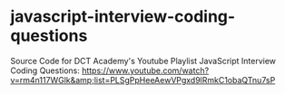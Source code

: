 # javascript-interview-coding-questions
Source Code for DCT Academy's Youtube Playlist JavaScript Interview Coding Questions: https://www.youtube.com/watch?v=rm4n117WGlk&amp;list=PLSgPpHeeAewVPgxd9lRmkC1obaQTnu7sP
